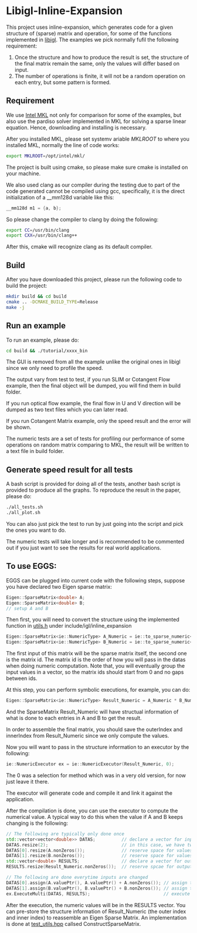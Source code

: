 # Libigl-Inline-Expansion

This project uses inline-expansion, which generates code for a given structure of (sparse) matrix and operation, for some of the functions implemented in [libigl](https://libigl.github.io/). The examples we pick normally fufil the following requirement:

1. Once the structure and how to produce the result is set, the structure of the final matrix remain the same, only the values will differ based on input.
2. The number of operations is finite, it will not be a random operation on each entry, but some pattern is formed.

## Requirement

We use [Intel MKL](https://software.intel.com/en-us/mkl) not only for comparison for some of the examples, but also use the pardiso solver implemented in MKL for solving a sparse linear equation. Hence, downloading and installing is necessary. 

After you installed MKL, please set systemv ariable <em>MKLROOT</em> to where you installed MKL, normally the line of code works:

```bash
export MKLROOT=/opt/intel/mkl/
```

The project is built using cmake, so please make sure cmake is installed on your machine.

We also used clang as our compiler during the testing due to part of the code generated cannot be compiled using gcc, specifically, it is the direct initialization of a __mm128d variable like this:

```c++
__mm128d m1 = {a, b};
```

So please change the compiler to clang by doing the following:

```bash
export CC=/usr/bin/clang
export CXX=/usr/bin/clang++
```

After this, cmake will recognize clang as its default compiler.

## Build

After you have downloaded this project, please run the following code to build the project:

```bash
mkdir build && cd build
cmake .. -DCMAKE_BUILD_TYPE=Release
make -j
```

## Run an example

To run an example, please do:

```bash
cd build && ./tutorial/xxxx_bin
```

The GUI is removed from all the example unlike the original ones in libigl since we only need to profile the speed.

The output vary from test to test, if you run SLIM or Cotangent Flow example, then the final object will be dumped, you will find them in build folder.

If you run optical flow example, the final flow in U and V direction will be dumped as two text files which you can later read.

If you run Cotangent Matrix example, only the speed result and the error will be shown.

The numeric tests are a set of tests for profiling our performance of some operations on random matrix comparing to MKL, the result will be written to a text file in build folder.

## Generate speed result for all tests

A bash script is provided for doing all of the tests, another bash script is provided to produce all the graphs. To reproduce the result in the paper, please do:

```bash
./all_tests.sh
./all_plot.sh
```

You can also just pick the test to run by just going into the script and pick the ones you want to do.

The numeric tests will take longer and is recommended to be commented out if you just want to see the results for real world applications.

## To use EGGS:

EGGS can be plugged into current code with the following steps, suppose you have declared two Eigen sparse matrix:

```c++
Eigen::SparseMatrix<double> A;
Eigen::SparseMatrix<double> B;
// setup A and B
```

Then first, you will need to convert the structure using the implemented function in [utils.h](https://github.com/txstc55/EGGS/blob/master/include/igl/inline_expansion/utils.hpp) under include/igl/inline_expansion

```c++
Eigen::SparseMatrix<ie::NumericType> A_Numeric = ie::to_sparse_numeric<double, Eigen::ColMajor>(A, 0);
Eigen::SparseMatrix<ie::NumericType> B_Numeric = ie::to_sparse_numeric<double, Eigen::ColMajor>(B, 1);
```

The first input of this matrix will be the sparse matrix itself, the second one is the matrix id. The matrix id is the order of how you will pass in the datas when doing numeric computation. Note that, you will eventually group the input values in a vector, so the matrix ids should start from 0 and no gaps between ids.

At this step, you can perform symbolic executions, for example, you can do:

```c++
Eigen::SparseMatrix<ie::NumericType> Result_Numeric = A_Numeric * B_Numeric;
```

And the SparseMatrix Result_Numeric will have structual information of what is done to each entries in A and B to get the result. 

In order to assemble the final matrix, you should save the outerIndex and innerIndex from Result_Numeric since we only compute the values.

Now you will want to pass in the structure information to an executor by the following:

```c++
ie::NumericExecutor ex = ie::NumericExecutor(Result_Numeric, 0);
```

The 0 was a selection for method which was in a very old version, for now just leave it there.

The executor will generate code and compile it and link it against the application. 

After the compilation is done, you can use the executor to compute the numerical value. A typical way to do this when the value if A and B keeps changing is the following:

```c++
// The following are typically only done once
std::vector<vector<double>> DATAS;          // declare a vector for input data
DATAS.resize(2);                            // in this case, we have two input datas
DATAS[0].resize(A.nonZeros());              // reserve space for values of A
DATAS[1].resize(B.nonZeros());              // reserve space for values of B
std::vector<double> RESULTS;                // declare a vector for output
RESULTS.resize(Result_Numeric.nonZeros());  // reserve spcae for outputs

// The following are done everytime inputs are changed
DATAS[0].assign(A.valuePtr(), A.valuePtr() + A.nonZeros()); // assign the values of A
DATAS[1].assign(B.valuePtr(), B.valuePtr() + B.nonZeros()); // assign the values of B
ex.ExecuteMulti(DATAS, RESULTS);                            // execute the multi threaded version
```

After the execution, the numeric values will be in the RESULTS vector. You can pre-store the structure information of Result_Numeric (the outer index and inner index) to reassemble an Eigen Sparse Matrix. An implementation is done at [test_utils.hpp](https://github.com/txstc55/EGGS/blob/master/tutorial/803_Numeric/test_utils.hpp) callsed ConstructSparseMatrix.
